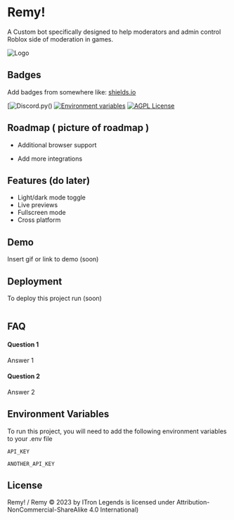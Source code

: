 # Remy! 
A Custom bot specifically designed to help moderators and admin control Roblox side of moderation in games. 



![Logo](https://cdn.discordapp.com/attachments/1121718424398221373/1158021113264230430/Picsart_23-10-01_17-41-28-154.png)



## Badges

Add badges from somewhere like: [shields.io](https://shields.io/)

[![Discord.py](https://img.shields.io/badge/Discord.py-Remy-purple?logo=discord)()
[![Environment variables](https://img.shields.io/badge/Supports%20Environment%20variables-Remy%202.0-purple?logo=dotenv)](https://en.m.wikipedia.org/wiki/Environment_variable#:~:text=An%20environment%20variable%20is%20a,in%20which%20a%20process%20runs.)
[![AGPL License](https://img.shields.io/badge/license-AGPL-blue.svg)](http://www.gnu.org/licenses/agpl-3.0)


## Roadmap ( picture of roadmap )

- Additional browser support

- Add more integrations


## Features (do later)

- Light/dark mode toggle
- Live previews
- Fullscreen mode
- Cross platform


## Demo

Insert gif or link to demo (soon)


## Deployment

To deploy this project run (soon)

```soon
```


## FAQ

#### Question 1

Answer 1

#### Question 2

Answer 2


## Environment Variables

To run this project, you will need to add the following environment variables to your .env file

`API_KEY`

`ANOTHER_API_KEY`


## License

Remy! / Remy © 2023 by ITron Legends is licensed under Attribution-NonCommercial-ShareAlike 4.0 International)

